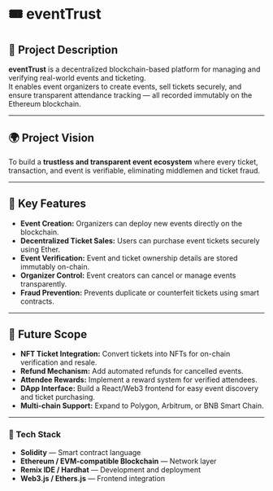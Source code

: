# 🎟️ eventTrust

## 📘 Project Description
**eventTrust** is a decentralized blockchain-based platform for managing and verifying real-world events and ticketing.  
It enables event organizers to create events, sell tickets securely, and ensure transparent attendance tracking — all recorded immutably on the Ethereum blockchain.

---

## 🌍 Project Vision
To build a **trustless and transparent event ecosystem** where every ticket, transaction, and event is verifiable, eliminating middlemen and ticket fraud.

---

## 🔑 Key Features
- **Event Creation:** Organizers can deploy new events directly on the blockchain.  
- **Decentralized Ticket Sales:** Users can purchase event tickets securely using Ether.  
- **Event Verification:** Event and ticket ownership details are stored immutably on-chain.  
- **Organizer Control:** Event creators can cancel or manage events transparently.  
- **Fraud Prevention:** Prevents duplicate or counterfeit tickets using smart contracts.

---

## 🚀 Future Scope
- **NFT Ticket Integration:** Convert tickets into NFTs for on-chain verification and resale.  
- **Refund Mechanism:** Add automated refunds for cancelled events.  
- **Attendee Rewards:** Implement a reward system for verified attendees.  
- **DApp Interface:** Build a React/Web3 frontend for easy event discovery and ticket purchasing.  
- **Multi-chain Support:** Expand to Polygon, Arbitrum, or BNB Smart Chain.

---

### 🧱 Tech Stack
- **Solidity** — Smart contract language  
- **Ethereum / EVM-compatible Blockchain** — Network layer  
- **Remix IDE / Hardhat** — Development and deployment  
- **Web3.js / Ethers.js** — Frontend integration  
